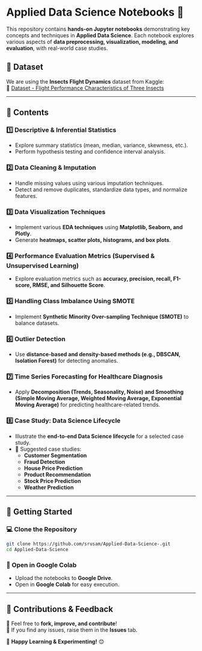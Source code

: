 # **Applied Data Science Notebooks** 🚀  
This repository contains **hands-on Jupyter notebooks** demonstrating key concepts and techniques in **Applied Data Science**. Each notebook explores various aspects of **data preprocessing, visualization, modeling, and evaluation**, with real-world case studies.  

## **📌 Dataset**  
We are using the **Insects Flight Dynamics** dataset from Kaggle:  
🔗 [Dataset - Flight Performance Characteristics of Three Insects](https://www.kaggle.com/datasets/thedevastator/flight-performance-characteristics-of-three-inse)  

---

## **📁 Contents**  

### **1️⃣ Descriptive & Inferential Statistics**  
- Explore summary statistics (mean, median, variance, skewness, etc.).  
- Perform hypothesis testing and confidence interval analysis.  

### **2️⃣ Data Cleaning & Imputation**  
- Handle missing values using various imputation techniques.  
- Detect and remove duplicates, standardize data types, and normalize features.  

### **3️⃣ Data Visualization Techniques**  
- Implement various **EDA techniques** using **Matplotlib, Seaborn, and Plotly**.  
- Generate **heatmaps, scatter plots, histograms, and box plots**.  

### **4️⃣ Performance Evaluation Metrics (Supervised & Unsupervised Learning)**  
- Explore evaluation metrics such as **accuracy, precision, recall, F1-score, RMSE, and Silhouette Score**.  

### **5️⃣ Handling Class Imbalance Using SMOTE**  
- Implement **Synthetic Minority Over-sampling Technique (SMOTE)** to balance datasets.  

### **6️⃣ Outlier Detection**  
- Use **distance-based and density-based methods (e.g., DBSCAN, Isolation Forest)** for detecting anomalies.  

### **7️⃣ Time Series Forecasting for Healthcare Diagnosis**  
- Apply **Decomposition (Trends, Seasonality, Noise) and Smoothing (Simple Moving Average, Weighted Moving Average, Exponential Moving Average)** for predicting healthcare-related trends.  

### **8️⃣ Case Study: Data Science Lifecycle**  
- Illustrate the **end-to-end Data Science lifecycle** for a selected case study.  
- 📌 Suggested case studies:  
  - **Customer Segmentation**  
  - **Fraud Detection**  
  - **House Price Prediction**  
  - **Product Recommendation**  
  - **Stock Price Prediction**  
  - **Weather Prediction**  

---

## **🔧 Getting Started**  

### **💻 Clone the Repository**
```bash
git clone https://github.com/srusam/Applied-Data-Science-.git
cd Applied-Data-Science
```
### **📌 Open in Google Colab**  
- Upload the notebooks to **Google Drive**.  
- Open in **Google Colab** for easy execution.  

---

## **📢 Contributions & Feedback**  
🔹 Feel free to **fork, improve, and contribute**!  
🔹 If you find any issues, raise them in the **Issues** tab.  

🚀 **Happy Learning & Experimenting!** 😊  
